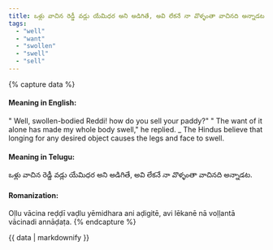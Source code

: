 ```yaml
---
title: ఒళ్లు వాచిన రెడ్డీ వడ్లు యేమిధర అని అడిగితే, అవి లేకనే నా వొళ్ళంతా వాచినది అన్నాడట.
tags:
  - "well"
  - "want"
  - "swollen"
  - "swell"
  - "sell"
---
```


{% capture data %}
#### Meaning in English:
" Well, swollen-bodied Reddi! how do you sell your paddy?"
" The want of it alone has made my whole body swell," he replied.
_ The Hindus believe that longing for any desired object causes the legs and face to swell.

#### Meaning in Telugu:
ఒళ్లు వాచిన రెడ్డీ వడ్లు యేమిధర అని అడిగితే, అవి లేకనే నా వొళ్ళంతా వాచినది అన్నాడట.

#### Romanization:
Oḷlu vācina reḍḍī vaḍlu yēmidhara ani aḍigitē, avi lēkanē nā voḷḷantā vācinadi annāḍaṭa.
{% endcapture %}

{{ data | markdownify }}

